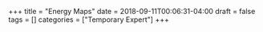 +++
title = "Energy Maps"
date = 2018-09-11T00:06:31-04:00
draft = false 
tags = []
categories = ["Temporary Expert"]
+++
